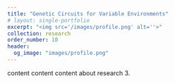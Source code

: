 ```yaml
---
title: "Genetic Circuits for Variable Environments"
# layout: single-portfolio
excerpt: "<img src='/images/profile.png' alt=''>"
collection: research
order_number: 10
header: 
  og_image: "images/profile.png"
---
```

content content content about research 3.